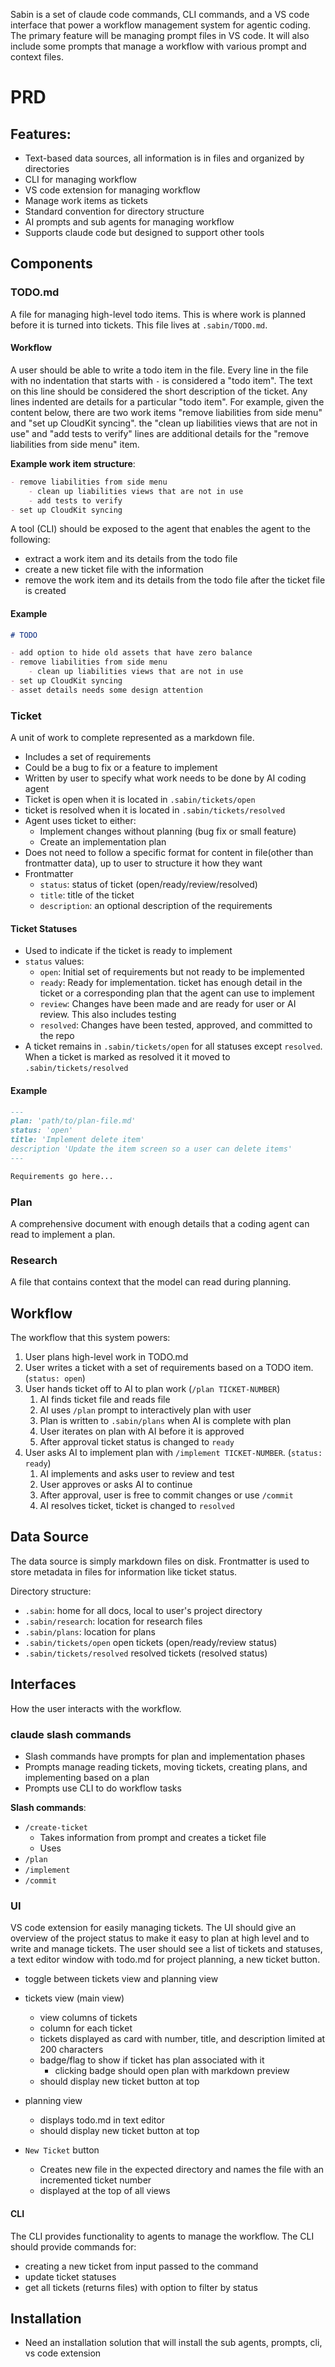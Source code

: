 Sabin is a set of claude code commands, CLI commands, and a VS code interface that power a workflow management system for agentic coding. The primary feature will be managing prompt files in VS code. It will also include some prompts that manage a workflow with various prompt and context files.

# PRD

## Features:

- Text-based data sources, all information is in files and organized by directories
- CLI for managing workflow
- VS code extension for managing workflow
- Manage work items as tickets
- Standard convention for directory structure
- AI prompts and sub agents for managing workflow
- Supports claude code but designed to support other tools

## Components

### TODO.md

A file for managing high-level todo items. This is where work is planned before it is turned into tickets. This file lives at `.sabin/TODO.md`. 

#### Workflow

A user should be able to write a todo item in the file. Every line in the file with no indentation that starts with `-` is considered a "todo item". The text on this line should be considered the short description of the ticket. Any lines indented are details for a particular "todo item". For example, given the content below, there are two work items "remove liabilities from side menu" and "set up CloudKit syncing". the "clean up liabilities views that are not in use" and "add tests to verify" lines are additional details for the "remove liabilities from side menu" item.

**Example work item structure**:
```markdown
- remove liabilities from side menu
    - clean up liabilities views that are not in use
    - add tests to verify
- set up CloudKit syncing
```

A tool (CLI) should be exposed to the agent that enables the agent to the following:
- extract a work item and its details from the todo file
- create a new ticket file with the information
- remove the work item and its details from the todo file after the ticket file is created

#### Example

```markdown
# TODO

- add option to hide old assets that have zero balance
- remove liabilities from side menu
    - clean up liabilities views that are not in use
- set up CloudKit syncing
- asset details needs some design attention
```

### Ticket

A unit of work to complete represented as a markdown file.

- Includes a set of requirements
- Could be a bug to fix or a feature to implement
- Written by user to specify what work needs to be done by AI coding agent
- Ticket is open when it is located in `.sabin/tickets/open`
- ticket is resolved when it is located in `.sabin/tickets/resolved`
- Agent uses ticket to either:
    - Implement changes without planning (bug fix or small feature)
    - Create an implementation plan 
- Does not need to follow a specific format for content in file(other than frontmatter data), up to user to structure it how they want
- Frontmatter
    - `status`: status of ticket (open/ready/review/resolved)
    - `title`: title of the ticket
    - `description`: an optional description of the requirements


#### Ticket Statuses

- Used to indicate if the ticket is ready to implement
- `status` values:
    - `open`: Initial set of requirements but not ready to be implemented
    - `ready`: Ready for implementation. ticket has enough detail in the ticket or a corresponding plan that the agent can use to implement
    - `review`: Changes have been made and are ready for user or AI review. This also includes testing
    - `resolved`: Changes have been tested, approved, and committed to the repo
- A ticket remains in  `.sabin/tickets/open` for all statuses except `resolved`. When a ticket is marked as resolved it it moved to `.sabin/tickets/resolved`

#### Example

```markdown
---
plan: 'path/to/plan-file.md'
status: 'open'
title: 'Implement delete item'
description 'Update the item screen so a user can delete items'
---

Requirements go here...
```

### Plan

A comprehensive document with enough details that a coding agent can read to implement a plan.

### Research

A file that contains context that the model can read during planning.

## Workflow

The workflow that this system powers:

1. User plans high-level work in TODO.md
2. User writes a ticket with a set of requirements based on a TODO item. (`status: open`)
3. User hands ticket off to AI to plan work (`/plan TICKET-NUMBER`)
    1. AI finds ticket file and reads file
    2. AI uses `/plan` prompt to interactively plan with user
    3. Plan is written to `.sabin/plans` when AI is complete with plan
    4. User iterates on plan with AI before it is approved
    5. After approval ticket status is changed to `ready`
4. User asks AI to implement plan with `/implement TICKET-NUMBER`.  (`status: ready`)
    1. AI implements and asks user to review and test
    2. User approves or asks AI to continue
    3. After approval, user is free to commit changes or use `/commit`
    4. AI resolves ticket, ticket is changed to `resolved`

## Data Source

The data source is simply markdown files on disk. Frontmatter is used to store metadata in files for information like ticket status.

Directory structure:
- `.sabin`: home for all docs, local to user's project directory
- `.sabin/research`: location for research files
- `.sabin/plans`: location for plans
- `.sabin/tickets/open` open tickets (open/ready/review status)
- `.sabin/tickets/resolved` resolved tickets (resolved status)

## Interfaces

How the user interacts with the workflow.

### claude slash commands

- Slash commands have prompts for plan and implementation phases
- Prompts manage reading tickets, moving tickets, creating plans, and implementing based on a plan
- Prompts use CLI to do workflow tasks

**Slash commands**:
- `/create-ticket`
    - Takes information from prompt and creates a ticket file
    - Uses
- `/plan`
- `/implement`
- `/commit`

### UI

VS code extension for easily managing tickets. The UI should give an overview of the project status to make it easy to plan at high level and to write and manage tickets. The user should see a list of tickets and statuses, a text editor window with todo.md for project planning, a new ticket button.


- toggle between tickets view and planning view

- tickets view (main view)
    - view columns of tickets
    - column for each ticket
    - tickets displayed as card with number, title, and description limited at 200 characters
    - badge/flag to show if ticket has plan associated with it
        - clicking badge should open plan with markdown preview
    - should display new ticket button at top

- planning view
    - displays todo.md in text editor
    - should display new ticket button at top
- `New Ticket` button
    - Creates new file in the expected directory and names the file with an incremented ticket number
    - displayed at the top of all views

#### CLI

The CLI provides functionality to agents to manage the workflow. The CLI should provide commands for:

- creating a new ticket from input passed to the command
- update ticket statuses
- get all tickets (returns files) with option to filter by status


## Installation

- Need an installation solution that will install the sub agents, prompts, cli, vs code extension
